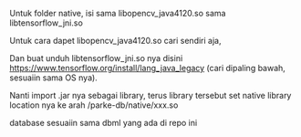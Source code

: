 Untuk folder native, isi sama libopencv_java4120.so sama libtensorflow_jni.so

Untuk cara dapet libopencv_java4120.so cari sendiri aja,

Dan buat unduh libtensorflow_jni.so nya disini https://www.tensorflow.org/install/lang_java_legacy (cari dipaling bawah, sesuaiin sama OS nya).

Nanti import .jar nya sebagai library, terus library tersebut set native library location nya ke arah /parke-db/native/xxx.so 

database sesuaiin sama dbml yang ada di repo ini
